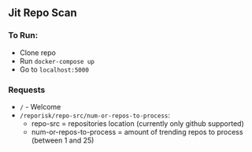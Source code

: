 ## Jit Repo Scan

### To Run:
* Clone repo
* Run `docker-compose up`
* Go to `localhost:5000`


### Requests
* `/` - Welcome
* `/reporisk/repo-src/num-or-repos-to-process`:
    * repo-src = repositories location (currently only github supported)
    * num-or-repos-to-process = amount of trending repos to process (between 1 and 25)
